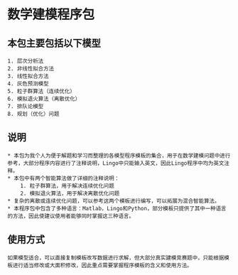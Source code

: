 # 数学建模程序包
## 本包主要包括以下模型
	1. 层次分析法
	2. 非线性拟合方法
	3. 线性拟合方法
	4. 灰色预测模型
	5. 粒子群算法（连续优化）
	6. 模拟退火算法（离散优化）
	7. 排队论模型
	8. 规划（优化）问题
## 说明
	* 本包为我个人为便于解题和学习而整理的各模型程序模板的集合，用于在数学建模问题中进行参考，大部分程序内容进行了注释说明，Lingo中只能输入英文，因此Lingo程序中均为英文注释。
	* 本包中有两个智能算法做了详细的注释说明：
		1. 粒子群算法，用于解决连续优化问题
		2. 模拟退火算法，用于解决离散优化问题
	* 复杂的离散或连续优化问题，可以参考这两个模板进行编写，可以拓展为混合智能算法。
	* 本程序包中包含了多种语言：Matlab，Lingo和Python，部分模板只提供了其中一种语言的方法，因此使建议使用者能够同时掌握这三种语言。
## 使用方式
	如果模型适合，可以直接复制模板改写数据进行求解，但大部分真实建模竞赛题中，只能根据模板进行适当修改或大面积修改，因此重点需要掌握程序模板的含义和使用方法。
